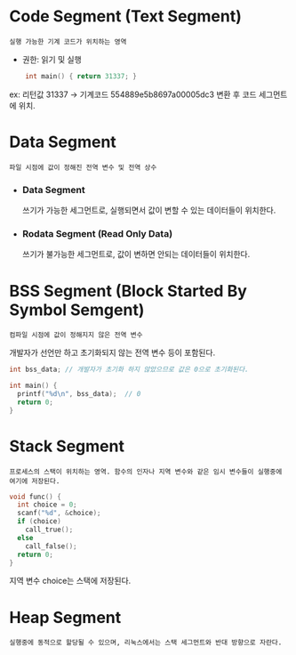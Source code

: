 # Code Segment (Text Segment)

    실행 가능한 기계 코드가 위치하는 영역

- 권한: 읽기 및 실행

```c
    int main() { return 31337; }
```

ex: 리턴값 31337 → 기계코드 554889e5b8697a00005dc3 변환 후 코드 세그먼트에 위치.

# Data Segment

    파일 시점에 값이 정해진 전역 변수 및 전역 상수

- ### Data Segment
  쓰기가 가능한 세그먼트로, 실행되면서 값이 변할 수 있는 데이터들이 위치한다.
- ### Rodata Segment (Read Only Data)
  쓰기가 불가능한 세그먼트로, 값이 변하면 안되는 데이터들이 위치한다.

# BSS Segment (Block Started By Symbol Semgent)

    컴파일 시점에 값이 정해지지 않은 전역 변수

개발자가 선언만 하고 초기화되지 않는 전역 변수 등이 포함된다.

```c
int bss_data; // 개발자가 초기화 하지 않았으므로 값은 0으로 초기화된다.

int main() {
  printf("%d\n", bss_data);  // 0
  return 0;
}
```

# Stack Segment

    프로세스의 스택이 위치하는 영역. 함수의 인자나 지역 변수와 같은 임시 변수들이 실행중에 여기에 저장된다.

```c
void func() {
  int choice = 0;
  scanf("%d", &choice);
  if (choice)
    call_true();
  else
    call_false();
  return 0;
}
```

지역 변수 choice는 스택에 저장된다.

# Heap Segment

    실행중에 동적으로 할당될 수 있으며, 리눅스에서는 스택 세그먼트와 반대 방향으로 자란다.
